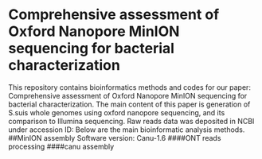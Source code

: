 # Comprehensive assessment of Oxford Nanopore MinION sequencing for bacterial characterization
This repository contains bioinformatics methods and codes for our paper: Comprehensive assessment of Oxford Nanopore MinION sequencing for bacterial characterization. The main content of this paper is generation of S.suis whole genomes using oxford nanopore sequencing, and its comparison to Illumina sequencing.
Raw reads data was deposited in NCBI under accession ID:
Below are the main bioinformatic analysis methods.
##MinION assembly
Software version: Canu-1.6
####ONT reads processing
####canu assembly

